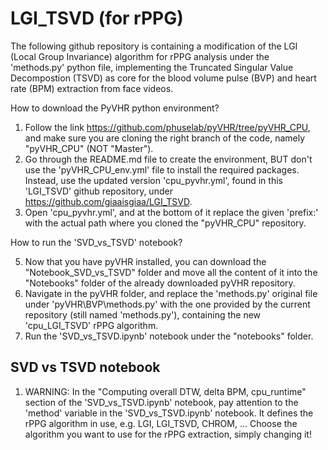 # LGI_TSVD (for rPPG) 

The following github repository is containing a modification of the LGI (Local Group Invariance) algorithm for rPPG analysis under the 'methods.py' python file, implementing the Truncated Singular Value Decompostion (TSVD) as core for the blood volume pulse (BVP) and heart rate (BPM) extraction from face videos. 

How to download the PyVHR python environment?

1) Follow the link https://github.com/phuselab/pyVHR/tree/pyVHR_CPU, and make sure you are cloning the right branch of the code, namely "pyVHR_CPU" (NOT "Master").
2) Go through the README.md file to create the environment, BUT don't use the 'pyVHR_CPU_env.yml' file to install the required packages. Instead, use the updated version  'cpu_pyvhr.yml', found in this 'LGI_TSVD' github repository, under https://github.com/giaaisgiaa/LGI_TSVD.
3) Open 'cpu_pyvhr.yml', and at the bottom of it replace the given 'prefix:' with the actual path where you cloned the "pyVHR_CPU" repository.

How to run the 'SVD_vs_TSVD' notebook?

5) Now that you have pyVHR installed, you can download the "Notebook_SVD_vs_TSVD" folder and move all the content of it into the "Notebooks" folder of the already downloaded pyVHR repository.
6) Navigate in the pyVHR folder, and replace the 'methods.py' original file under 'pyVHR\BVP\methods.py' with the one provided by the current repository (still named 'methods.py'), containing the new 'cpu_LGI_TSVD' rPPG algorithm.
7) Run the 'SVD_vs_TSVD.ipynb' notebook under the "notebooks" folder.

## SVD vs TSVD notebook

1) WARNING:
In the "Computing overall DTW, delta BPM, cpu_runtime" section of the 'SVD_vs_TSVD.ipynb' notebook, pay attention to the 'method' variable in the 'SVD_vs_TSVD.ipynb' notebook. It defines the rPPG algorithm in use, e.g. LGI, LGI_TSVD, CHROM, ... Choose the algorithm you want to use for the rPPG extraction, simply changing it! 
